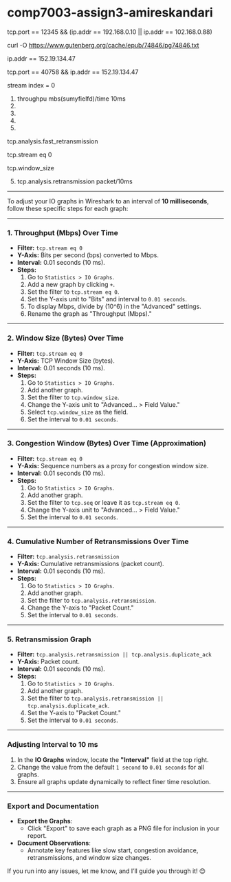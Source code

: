 # comp7003-assign3-amireskandari



tcp.port == 12345 && (ip.addr == 192.168.0.10 || ip.addr == 102.168.0.88)

curl -O https://www.gutenberg.org/cache/epub/74846/pg74846.txt

ip.addr == 152.19.134.47

tcp.port == 40758 && ip.addr == 152.19.134.47

stream index = 0



1. throughpu mbs(sumyfielfd)/time 10ms
2.
3. 
4.
5.


  tcp.analysis.fast_retransmission

tcp.stream eq 0

tcp.window_size




5. tcp.analysis.retransmission packet/10ms


---

To adjust your IO graphs in Wireshark to an interval of **10 milliseconds**, follow these specific steps for each graph:

---

### **1. Throughput (Mbps) Over Time**
- **Filter:** `tcp.stream eq 0`
- **Y-Axis:** Bits per second (bps) converted to Mbps.
- **Interval:** 0.01 seconds (10 ms).
- **Steps:**
  1. Go to `Statistics > IO Graphs`.
  2. Add a new graph by clicking `+`.
  3. Set the filter to `tcp.stream eq 0`.
  4. Set the Y-axis unit to "Bits" and interval to `0.01 seconds`.
  5. To display Mbps, divide by \(10^6\) in the "Advanced" settings.
  6. Rename the graph as "Throughput (Mbps)."

---

### **2. Window Size (Bytes) Over Time**
- **Filter:** `tcp.stream eq 0`
- **Y-Axis:** TCP Window Size (bytes).
- **Interval:** 0.01 seconds (10 ms).
- **Steps:**
  1. Go to `Statistics > IO Graphs`.
  2. Add another graph.
  3. Set the filter to `tcp.window_size`.
  4. Change the Y-axis unit to "Advanced... > Field Value."
  5. Select `tcp.window_size` as the field.
  6. Set the interval to `0.01 seconds`.

---

### **3. Congestion Window (Bytes) Over Time** (Approximation)
- **Filter:** `tcp.stream eq 0`
- **Y-Axis:** Sequence numbers as a proxy for congestion window size.
- **Interval:** 0.01 seconds (10 ms).
- **Steps:**
  1. Go to `Statistics > IO Graphs`.
  2. Add another graph.
  3. Set the filter to `tcp.seq` or leave it as `tcp.stream eq 0`.
  4. Change the Y-axis unit to "Advanced... > Field Value."
  5. Set the interval to `0.01 seconds`.

---

### **4. Cumulative Number of Retransmissions Over Time**
- **Filter:** `tcp.analysis.retransmission`
- **Y-Axis:** Cumulative retransmissions (packet count).
- **Interval:** 0.01 seconds (10 ms).
- **Steps:**
  1. Go to `Statistics > IO Graphs`.
  2. Add another graph.
  3. Set the filter to `tcp.analysis.retransmission`.
  4. Change the Y-axis to "Packet Count."
  5. Set the interval to `0.01 seconds`.

---

### **5. Retransmission Graph**
- **Filter:** `tcp.analysis.retransmission || tcp.analysis.duplicate_ack`
- **Y-Axis:** Packet count.
- **Interval:** 0.01 seconds (10 ms).
- **Steps:**
  1. Go to `Statistics > IO Graphs`.
  2. Add another graph.
  3. Set the filter to `tcp.analysis.retransmission || tcp.analysis.duplicate_ack`.
  4. Set the Y-axis to "Packet Count."
  5. Set the interval to `0.01 seconds`.

---

### **Adjusting Interval to 10 ms**
1. In the **IO Graphs** window, locate the **"Interval"** field at the top right.
2. Change the value from the default `1 second` to `0.01 seconds` for all graphs.
3. Ensure all graphs update dynamically to reflect finer time resolution.

---

### **Export and Documentation**
- **Export the Graphs**:
  - Click "Export" to save each graph as a PNG file for inclusion in your report.
- **Document Observations**:
  - Annotate key features like slow start, congestion avoidance, retransmissions, and window size changes.

If you run into any issues, let me know, and I’ll guide you through it! 😊